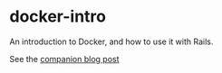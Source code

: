# docker-intro

An introduction to Docker, and how to use it with Rails.

See the [companion blog post](http://blog.palominolabs.com/2014/05/12/introduction-to-docker-with-rails/)
